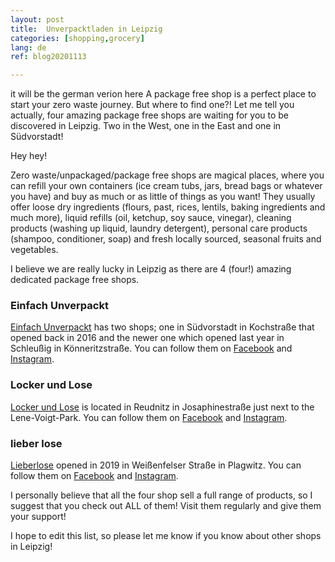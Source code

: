 ```yaml
---
layout: post
title:  Unverpacktladen in Leipzig
categories: [shopping,grocery]
lang: de
ref: blog20201113

---
```

it will be the german verion here
A package free shop is a perfect place to start your zero waste journey. But where to find one?! Let me tell you actually, four amazing package free shops are waiting for you to be discovered in Leipzig. Two in the West, one in the East and one in Südvorstadt! 

Hey hey!

Zero waste/unpackaged/package free shops are magical places, where you can refill your own containers (ice cream tubs, jars, bread bags or whatever you have) and buy as much or as little of things as you want! They usually offer loose dry ingredients (flours, past, rices, lentils, baking ingredients and much more), liquid refills (oil, ketchup, soy sauce, vinegar), cleaning products (washing up liquid, laundry detergent), personal care products (shampoo, conditioner, soap) and fresh locally sourced, seasonal fruits and vegetables.

I believe we are really lucky in Leipzig as there are 4 (four!) amazing dedicated package free shops.

### Einfach Unverpackt

[Einfach Unverpackt](https://www.einfach-unverpackt.de/) has two shops; one in Südvorstadt in Kochstraße that opened back in 2016 and the newer one which opened last year in Schleußig in Könneritzstraße. You can follow them on [Facebook](https://www.facebook.com/EinfachUnverpackt/) and [Instagram](https://www.instagram.com/einfachunverpackt/).

### Locker und Lose
[Locker und Lose](https://locker-lose.de/) is located in Reudnitz in Josaphinestraße just next to the Lene-Voigt-Park. You can follow them on [Facebook](https://www.facebook.com/lockerloseleipzig/) and [Instagram](https://www.instagram.com/lockerloseleipzig/).

### lieber lose
[Lieberlose](https://www.lieberlose.de/) opened in 2019 in Weißenfelser Straße in Plagwitz. You can follow them on [Facebook](facebook.com/lieberlose) and [Instagram](www.instagram.com/lieberlose).

I personally believe that all the four shop sell a full range of products, so I suggest that you check out ALL of them! Visit them regularly and give them your support!

I hope to edit this list, so please let me know if you know about other shops in Leipzig!




